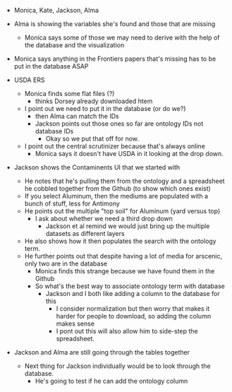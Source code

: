 - Monica, Kate, Jackson, Alma


- Alma is showing the variables she's found and those that are missing
  - Monica says some of those we may need to derive with the help of the database and the visualization
- Monica says anything in the Frontiers papers that's missing has to be put in the database ASAP
- USDA ERS
  - Monica finds some flat files (?)
    - thinks Dorsey already downloaded htem
  - I point out we need to put it in the database (or do we?)
    - then Alma can match the IDs
    - Jackson points out those ones so far are ontology IDs not database IDs
      - Okay so we put that off for now.
  - I point out the central scrutinizer because that's always online
    - Monica says it doesn't have USDA in it looking at the drop down.
- Jackson shows the Contaminents UI that we started with
  - He notes that he's pulling them from the ontology and a spreadsheet he cobbled together from the Github (to show which ones exist)
  - If you select Aluminum, then the mediums are populated with a bunch of stuff, less for Antimony
  - He points out the multiple "top soil" for Aluminum (yard versus top) 
    - I ask about whether we need a third drop down 
      - Jackson et al remind we would just bring up the multiple datasets as different layers
  - He also shows how it then populates the search with the ontology term.
  - He further points out that despite having a lot of media for arscenic, only two are in the database
    - Monica finds this strange because we have found them in the Github
    - So what's the best way to associate ontology term with database
      - Jackson and I both like adding a column to the database for this
        - I consider normalization but then worry that makes it harder for people to download, so adding the column makes sense
        - I pont out this will also allow him to side-step the spreadsheet.
- Jackson and Alma are still going through the tables together
  - Next thing for Jackson individually would be to look through the database.
    - He's going to test if he can add the ontology column
 
